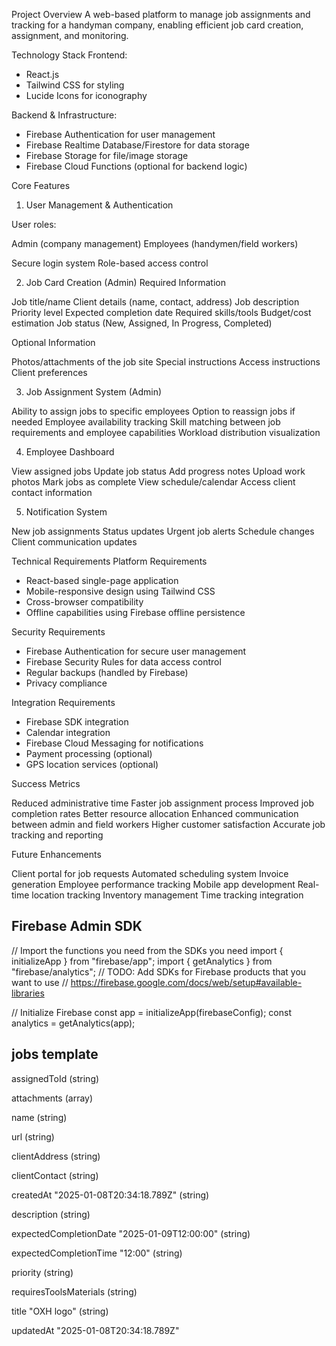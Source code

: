 Project Overview
A web-based platform to manage job assignments and tracking for a handyman company, enabling efficient job card creation, assignment, and monitoring.

Technology Stack
Frontend:
- React.js
- Tailwind CSS for styling
- Lucide Icons for iconography

Backend & Infrastructure:
- Firebase Authentication for user management
- Firebase Realtime Database/Firestore for data storage
- Firebase Storage for file/image storage
- Firebase Cloud Functions (optional for backend logic)

Core Features
1. User Management & Authentication

User roles:

Admin (company management)
Employees (handymen/field workers)


Secure login system
Role-based access control

2. Job Card Creation (Admin)
Required Information

Job title/name
Client details (name, contact, address)
Job description
Priority level
Expected completion date
Required skills/tools
Budget/cost estimation
Job status (New, Assigned, In Progress, Completed)

Optional Information

Photos/attachments of the job site
Special instructions
Access instructions
Client preferences

3. Job Assignment System (Admin)

Ability to assign jobs to specific employees
Option to reassign jobs if needed
Employee availability tracking
Skill matching between job requirements and employee capabilities
Workload distribution visualization

4. Employee Dashboard

View assigned jobs
Update job status
Add progress notes
Upload work photos
Mark jobs as complete
View schedule/calendar
Access client contact information

5. Notification System

New job assignments
Status updates
Urgent job alerts
Schedule changes
Client communication updates

Technical Requirements
Platform Requirements

- React-based single-page application
- Mobile-responsive design using Tailwind CSS
- Cross-browser compatibility
- Offline capabilities using Firebase offline persistence

Security Requirements

- Firebase Authentication for secure user management
- Firebase Security Rules for data access control
- Regular backups (handled by Firebase)
- Privacy compliance

Integration Requirements

- Firebase SDK integration
- Calendar integration
- Firebase Cloud Messaging for notifications
- Payment processing (optional)
- GPS location services (optional)

Success Metrics

Reduced administrative time
Faster job assignment process
Improved job completion rates
Better resource allocation
Enhanced communication between admin and field workers
Higher customer satisfaction
Accurate job tracking and reporting

Future Enhancements

Client portal for job requests
Automated scheduling system
Invoice generation
Employee performance tracking
Mobile app development
Real-time location tracking
Inventory management
Time tracking integration

## Firebase Admin SDK

// Import the functions you need from the SDKs you need
import { initializeApp } from "firebase/app";
import { getAnalytics } from "firebase/analytics";
// TODO: Add SDKs for Firebase products that you want to use
// https://firebase.google.com/docs/web/setup#available-libraries

// Initialize Firebase
const app = initializeApp(firebaseConfig);
const analytics = getAnalytics(app);

## jobs template 

assignedToId
(string)

attachments
(array)

name
(string)

url
(string)

clientAddress
(string)

clientContact
(string)

createdAt
"2025-01-08T20:34:18.789Z"
(string)

description
(string)


expectedCompletionDate
"2025-01-09T12:00:00"
(string)

expectedCompletionTime
"12:00"
(string)

priority
(string)

requiresToolsMaterials
(string)

title
"OXH logo"
(string)

updatedAt
"2025-01-08T20:34:18.789Z"